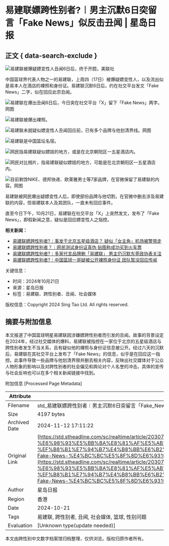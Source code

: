 # 易建联嫖跨性别者?︱男主沉默6日突留言「Fake News」似反击丑闻 | 星岛日报

## 正文 { data-search-exclude }


![易建联被爆疑嫖变性人丑闻6日后，终于开腔。美联社](https://image.stheadline.com/f/680p0/0x0/100/none/6bd0cfea7e3b80efbb151ce45fc9640e/stheadline/inewsmedia/20241021/_2024102120055818868.jpg)

中国篮球界代表人物之一的易建联，上周四（17日）被爆疑嫖变性人，以及流出似是易本人在酒店的裸照和身份证。易建联沉默6日后，约在社交平台发文「Fake News」二字，似在回应此宗丑闻。

![易建联在爆出丑闻6日后，今日突在社交平台「X」留下「Fake News」两字。网图](https://image.hkhl.hk/f/1024p0/0x0/100/none/d194616e9083b9a6f2cae4f605a81855/2024-10/914554.JPG)

![易建联被爆出裸照。](https://image.hkhl.hk/f/1024p0/0x0/100/none/58c9d166b7c3ad7e464617d75879b07a/2024-10/NEW02P06181024_copy.jpg)

![易建联未就疑似嫖变性人丑闻回应前，已有多个品牌与他划清界线。网图](https://image.hkhl.hk/f/1024p0/0x0/100/none/8913b7aca6bbcd0e3a0d39ce88a4fe43/2024-10/A_WhatsApp_Image_2024-10-17_at_16_51_16.jpeg)

![易建联是中国篮坛名宿。](https://image.hkhl.hk/f/1024p0/0x0/100/none/0f7fe9db0127c059b726e657a3d45654/2024-10/NEW02P08181024_copy.jpg)

![网民指易建联疑似嫖妓的地方，或是在北京朝阳区一五星酒店内。](https://image.hkhl.hk/f/1024p0/0x0/100/none/9e7c2a5bc4462c5d2014aa3efd8533a1/2024-10/262_11_.jpg)

![网民对比相片，指易建联疑似嫖妓的地方，可能是在北京朝阳区一五星酒店内。](https://image.hkhl.hk/f/1024p0/0x0/100/none/4d54dd27ea0326cf5ce261dd195f2ff9/2024-10/696_9_.jpg)

![目前剩馀NIKE、德邦快递、欧莱雅男士等7家品牌，在官微保留了易建联的内容。网图](https://image.hkhl.hk/f/1024p0/0x0/100/none/3b57e4765ace7c52d612ecef643d97a3/2024-10/nimg_ws__126532523.jpg)

易建联被网民爆出疑嫖变性人后，即使部份品牌与他切割，在官微中删去涉及易建联的内容，但易建联本人及其团队，一直未有回应事件。

直至今日下午，10月21日，易建联在社交平台「X」上突然发文，发布了「Fake News」，即假新闻之意，疑似是回应嫖变性人之指控。

**相关新闻：**
- [易建联嫖跨性别者?︱事发于北京五星级酒店？ 疑似「女主角」机场被警带走](https://www.stheadline.com/realtime-china/3393172/%E6%98%93%E5%BB%BA%E8%81%AF%E5%AB%96%E8%B7%A8%E6%80%A7%E5%88%A5%E8%80%85%E4%BA%8B%E7%99%BC%E6%96%BC%E5%8C%97%E4%BA%AC%E4%BA%94%E6%98%9F%E7%B4%9A%E9%85%92%E5%BA%97-%E7%96%91%E4%BC%BC%E7%88%86%E6%96%99%E8%80%85%E6%AC%B2%E8%B5%B8%E8%8B%B1%E9%81%BF%E9%A2%A8%E9%A0%AD%E8%A2%AB%E5%85%AC%E5%AE%89%E5%B8%B6%E8%B5%B0)
- [易建联嫖跨性别者？︱网民测试身份证真伪 贴图称成功买到火车票](https://www.stheadline.com/realtime-china/3393281/%E6%98%93%E5%BB%BA%E8%81%AF%E5%AB%96%E8%B7%A8%E6%80%A7%E5%88%A5%E8%80%85%E7%B6%B2%E6%B0%91%E6%B8%AC%E8%A9%A6%E8%BA%AB%E4%BB%BD%E8%AD%89%E7%9C%9F%E5%81%9A%E5%9C%96%E7%A8%B1%E6%88%90%E5%8A%9F%E8%B2%B7%E5%88%B0%E7%81%AB%E8%BB%8A%E7%A5%A8)
- [易建联嫖跨性别者?︱多家代言品牌删「易建联」 男主仍沉默东莞政协表关注](https://www.stheadline.com/realtime-china/3392705/%E6%98%93%E5%BB%BA%E8%81%AF%E5%AB%96%E8%B7%A8%E6%80%A7%E5%88%A5%E8%80%85%E5%A4%9A%E5%AE%B6%E4%BB%A3%E8%A8%80%E5%93%81%E7%89%8C%E5%88%AA%E6%98%93%E5%BB%BA%E8%81%AF-%E7%94%B7%E4%B8%BB%E4%BB%8D%E6%B2%89%E9%BB%98%E6%9D%B1%E8%8E%9A%E6%94%BF%E5%8D%94%E8%A1%A8%E9%97%9C%E6%B3%A8)
- [易建联嫖跨性别者?︱中国篮球一哥疑被公开裸照身份证 团队暂没回应传闻](https://www.stheadline.com/realtime-china/3392659/%E6%98%93%E5%BB%BA%E8%81%AF%E5%AB%96%E8%B7%A8%E6%80%A7%E5%88%A5%E8%80%85%E4%B8%AD%E5%9C%8B%E7%B1%83%E7%90%83%E4%B8%80%E5%93%A5%E7%96%91%E8%A2%AB%E5%85%AC%E9%96%8B%E7%A5%BC%E7%85%A7%E8%BA%AB%E4%BB%BD%E8%AD%89-%E5%9C%98%E9%9A%8A%E6%9A%AB%E6%B2%92%E5%9B%9E%E6%87%89%E5%82%B3%E8%81%9E)

关键信息：
- 时间：2024年10月21日
- 来源：星岛日报
- 标签：易建联、跨性别者、丑闻、社会媒体

版权信息：Copyright 2024 Sing Tao Ltd. All rights reserved.

## 摘要与附加信息

<!-- tcd_abstract -->
本文报道了中国篮球明星易建联因涉嫌嫖跨性别者而引发的丑闻。故事的背景设定在2024年，经过社交媒体的爆料，易建联被指控在一家位于北京的五星级酒店与跨性别者发生不当关系，且有疑似他的裸照与身份证信息被公开。经过六天的沉默后，易建联在其社交平台上发布了「Fake News」的信息，似乎是在回应这一指控。此事件导致一些品牌与他划清界限并删去相关内容，反映出社交媒体对于公众人物形象的影响以及对跨性别者的社会偏见和舆论对个人名誉的冲击。具体的宣传与社会反响也可以在多个相关新闻链接中找到。
<!-- tcd_abstract_end -->

附加信息 [Processed Page Metadata]

| Attribute       | Value                                  |
|-----------------|----------------------------------------|
| Filename        | std_易建联嫖跨性别者︱男主沉默6日突留言「Fake_News」_似反击丑闻.md                             |
| Size            | 4197 bytes                           |
| Archived Date   | 2024-11-12 17:11:22                             |
| Original Link   | [https://std.stheadline.com/sc/realtime/article/2030790/%E5%8D%B3%E6%99%82-%E4%B8%AD%E5%9C%8B-%E6%98%93%E5%BB%BA%E8%81%AF%E5%AB%96%E8%B7%A8%E6%80%A7%E5%88%A5%E8%80%85-%EF%B8%B1%E7%94%B7%E4%B8%BB%E6%B2%89%E9%BB%986%E6%97%A5%E7%AA%81%E7%95%99%E8%A8%80-Fake-News-%E4%BC%BC%E5%8F%8D%E6%93%8A%E9%86%9C%E8%81%9E](https://std.stheadline.com/sc/realtime/article/2030790/%E5%8D%B3%E6%99%82-%E4%B8%AD%E5%9C%8B-%E6%98%93%E5%BB%BA%E8%81%AF%E5%AB%96%E8%B7%A8%E6%80%A7%E5%88%A5%E8%80%85-%EF%B8%B1%E7%94%B7%E4%B8%BB%E6%B2%89%E9%BB%986%E6%97%A5%E7%AA%81%E7%95%99%E8%A8%80-Fake-News-%E4%BC%BC%E5%8F%8D%E6%93%8A%E9%86%9C%E8%81%9E)                       |
| Author          | 星岛日报                               |
| Region          | 香港                               |
| Date            | 2024-10-21                                 |
| Tags            | 易建联, 跨性别者, 丑闻, 社会媒体, 篮球, 性别问题                                 |
| Evaluation            | [Unknown type(update needed)]                                 |
<!-- tcd_table_end -->

本文由跨性别中文数字档案馆归档整理，仅供浏览。版权归原作者所有。
